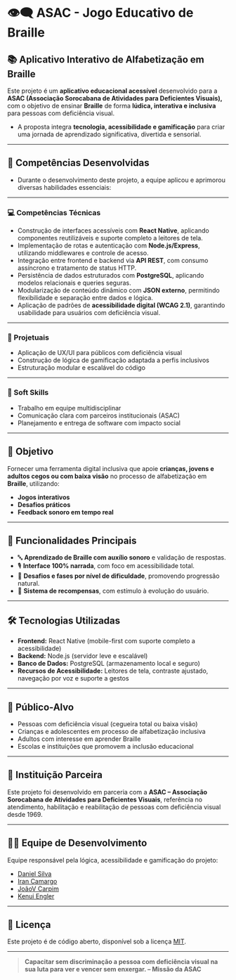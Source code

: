 # 👁️‍🗨️ ASAC - Jogo Educativo de Braille

## 📚 Aplicativo Interativo de Alfabetização em Braille

Este projeto é um **aplicativo educacional acessível** desenvolvido para a **ASAC (Associação Sorocabana de Atividades para Deficientes Visuais),** com o objetivo de ensinar **Braille** de forma **lúdica, interativa e inclusiva** para pessoas com deficiência visual.  
- A proposta integra **tecnologia, acessibilidade e gamificação** para criar uma jornada de aprendizado significativa, divertida e sensorial.

---

## 🧠 Competências Desenvolvidas
- Durante o desenvolvimento deste projeto, a equipe aplicou e aprimorou diversas habilidades essenciais:

---

### 💻 Competências Técnicas

- Construção de interfaces acessíveis com **React Native**, aplicando componentes reutilizáveis e suporte completo a leitores de tela.
- Implementação de rotas e autenticação com **Node.js/Express**, utilizando middlewares e controle de acesso.
- Integração entre frontend e backend via **API REST**, com consumo assíncrono e tratamento de status HTTP.
- Persistência de dados estruturados com **PostgreSQL**, aplicando modelos relacionais e queries seguras.
- Modularização de conteúdo dinâmico com **JSON externo**, permitindo flexibilidade e separação entre dados e lógica.
- Aplicação de padrões de **acessibilidade digital (WCAG 2.1)**, garantindo usabilidade para usuários com deficiência visual.

---

### 🧩 Projetuais
- Aplicação de UX/UI para públicos com deficiência visual
- Construção de lógica de gamificação adaptada a perfis inclusivos
- Estruturação modular e escalável do código

---

### 🤝 Soft Skills
- Trabalho em equipe multidisciplinar
- Comunicação clara com parceiros institucionais (ASAC)
- Planejamento e entrega de software com impacto social

---

## 🎯 Objetivo

Fornecer uma ferramenta digital inclusiva que apoie **crianças, jovens e adultos cegos ou com baixa visão** no processo de alfabetização em **Braille**, utilizando:

- **Jogos interativos**
- **Desafios práticos**
- **Feedback sonoro em tempo real**

---

## 🧩 Funcionalidades Principais

- 🔤 **Aprendizado de Braille com auxílio sonoro** e validação de respostas.
- 🎙️ **Interface 100% narrada**, com foco em acessibilidade total.
- 🧠 **Desafios e fases por nível de dificuldade**, promovendo progressão natural.
- 🏅 **Sistema de recompensas**, com estímulo à evolução do usuário.

---

## 🛠️ Tecnologias Utilizadas

- **Frontend:** React Native (mobile-first com suporte completo a acessibilidade)
- **Backend:** Node.js (servidor leve e escalável)
- **Banco de Dados:** PostgreSQL (armazenamento local e seguro)
- **Recursos de Acessibilidade:** Leitores de tela, contraste ajustado, navegação por voz e suporte a gestos

---

## 👥 Público-Alvo

- Pessoas com deficiência visual (cegueira total ou baixa visão)
- Crianças e adolescentes em processo de alfabetização inclusiva
- Adultos com interesse em aprender Braille
- Escolas e instituições que promovem a inclusão educacional

---

## 🤝 Instituição Parceira

Este projeto foi desenvolvido em parceria com a **ASAC – Associação Sorocabana de Atividades para Deficientes Visuais**, referência no atendimento, habilitação e reabilitação de pessoas com deficiência visual desde 1969.

---

## 👨‍💻 Equipe de Desenvolvimento

Equipe responsável pela lógica, acessibilidade e gamificação do projeto:

- [Daniel Silva](https://github.com/DanielFatec1911)
- [Iran Camargo](https://github.com/IranFatec2108)
- [JoãoV Carpim](https://github.com/joaocarpim)
- [Kenui Engler](https://github.com/Kenui777)

---

## 📢 Licença

Este projeto é de código aberto, disponível sob a licença [MIT](LICENSE).

---

> **Capacitar sem discriminação a pessoa com deficiência visual na sua luta para ver e vencer sem enxergar. – Missão da ASAC**
